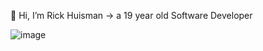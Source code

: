 👋 Hi, I’m Rick Huisman -> a 19 year old Software Developer
  
![image]({[BadgeURLHere](https://github-readme-stats.vercel.app/api/top-langs/?username={Rick-Huisman}&theme={dark})https://github-readme-stats.vercel.app/api/top-langs/?username={Rick-Huisman}&theme={dark}})
